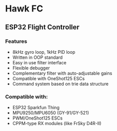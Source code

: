 # Hawk FC
## ESP32 Flight Controller

### Features
- 8kHz gyro loop, 1kHz PID loop
- Written in OOP standard
- Easy in use filter interface
- Flexible debugger
- Complementary filter with auto-adjustable gains
- Compatible with OneShot125 ESCs
- Command system based on trie data structure

### Compatible with:
- ESP32 Sparkfun Thing
- MPU9250/MPU6050 (GY-91/GY-521)
- PWM/OneShot125 ESCs
- CPPM-type RX modules (like FrSky D4R-II) 
